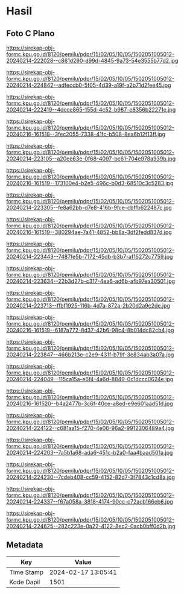 # Hasil

## Foto C Plano

https://sirekap-obj-formc.kpu.go.id/8120/pemilu/pdpr/15/02/05/10/05/1502051005012-20240214-222028--c861d290-d99d-4845-9a73-54e3555b77d2.jpg

https://sirekap-obj-formc.kpu.go.id/8120/pemilu/pdpr/15/02/05/10/05/1502051005012-20240214-224842--adfeccb0-5f05-4d39-a19f-a2b71d2fee45.jpg

https://sirekap-obj-formc.kpu.go.id/8120/pemilu/pdpr/15/02/05/10/05/1502051005012-20240214-222419--4dcce865-155d-4c52-b987-e8356b22271e.jpg

https://sirekap-obj-formc.kpu.go.id/8120/pemilu/pdpr/15/02/05/10/05/1502051005012-20240216-161518--3fec2055-7338-41fc-b508-8ea6b12f13ff.jpg

https://sirekap-obj-formc.kpu.go.id/8120/pemilu/pdpr/15/02/05/10/05/1502051005012-20240214-223105--a20ee63e-0f68-4097-bc61-704e978a939b.jpg

https://sirekap-obj-formc.kpu.go.id/8120/pemilu/pdpr/15/02/05/10/05/1502051005012-20240216-161519--173100e4-b2e5-496c-b0d3-68510c3c5283.jpg

https://sirekap-obj-formc.kpu.go.id/8120/pemilu/pdpr/15/02/05/10/05/1502051005012-20240214-223305--fe8a62bb-d7e8-416b-9fce-cbffb622487c.jpg

https://sirekap-obj-formc.kpu.go.id/8120/pemilu/pdpr/15/02/05/10/05/1502051005012-20240216-161519--380294ae-7a41-4852-bb8a-3df2fedd837d.jpg

https://sirekap-obj-formc.kpu.go.id/8120/pemilu/pdpr/15/02/05/10/05/1502051005012-20240214-223443--7487fe5b-7172-45db-b3b7-af15272c7759.jpg

https://sirekap-obj-formc.kpu.go.id/8120/pemilu/pdpr/15/02/05/10/05/1502051005012-20240214-223634--22b3d27b-c317-4ea6-ad6b-afb97ea30501.jpg

https://sirekap-obj-formc.kpu.go.id/8120/pemilu/pdpr/15/02/05/10/05/1502051005012-20240214-223713--ffbf1925-116b-4d7a-872a-2b20d2a9c2de.jpg

https://sirekap-obj-formc.kpu.go.id/8120/pemilu/pdpr/15/02/05/10/05/1502051005012-20240216-161519--6187a772-8d37-42b6-98c4-8b014dc82cb4.jpg

https://sirekap-obj-formc.kpu.go.id/8120/pemilu/pdpr/15/02/05/10/05/1502051005012-20240214-223847--466b213e-c2e9-431f-b79f-3e834ab3a07a.jpg

https://sirekap-obj-formc.kpu.go.id/8120/pemilu/pdpr/15/02/05/10/05/1502051005012-20240214-224049--115ca15a-e6f4-4a6d-8849-0c1dccc0624e.jpg

https://sirekap-obj-formc.kpu.go.id/8120/pemilu/pdpr/15/02/05/10/05/1502051005012-20240216-161520--b4a2477b-3c6f-40ce-a8ed-e9e601aad51d.jpg

https://sirekap-obj-formc.kpu.go.id/8120/pemilu/pdpr/15/02/05/10/05/1502051005012-20240214-224122--c681aa15-f270-4e06-96a2-9912306489e4.jpg

https://sirekap-obj-formc.kpu.go.id/8120/pemilu/pdpr/15/02/05/10/05/1502051005012-20240214-224203--7a5b1a68-ada6-451c-b2a0-faa4baad501a.jpg

https://sirekap-obj-formc.kpu.go.id/8120/pemilu/pdpr/15/02/05/10/05/1502051005012-20240214-224230--7cdeb408-cc59-4152-82d7-3f7843c1cd8a.jpg

https://sirekap-obj-formc.kpu.go.id/8120/pemilu/pdpr/15/02/05/10/05/1502051005012-20240214-224337--f67a058a-3818-4174-90cc-c72acb166eb6.jpg

https://sirekap-obj-formc.kpu.go.id/8120/pemilu/pdpr/15/02/05/10/05/1502051005012-20240214-224625--282c223e-0a22-4122-8ec2-0acb0bff0d2b.jpg


## Metadata

| Key        | Value               |
| ---------- | ------------------- |
| Time Stamp | 2024-02-17 13:05:41 |
| Kode Dapil | 1501                |



